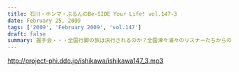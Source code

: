 ```yaml
---
title: 石川・ホンマ・ぶるんのBe-SIDE Your Life! vol.147-3
date: February 25, 2009
tags: ['2009', 'February 2009', 'vol.147']
draft: false
summary: 握手会・・・全国行脚の旅は決行されるのか？全国津々浦々のリスナーたちからの熱い声が！？NAMAE
---
```


http://project-phi.ddo.jp/ishikawa/ishikawa147_3.mp3